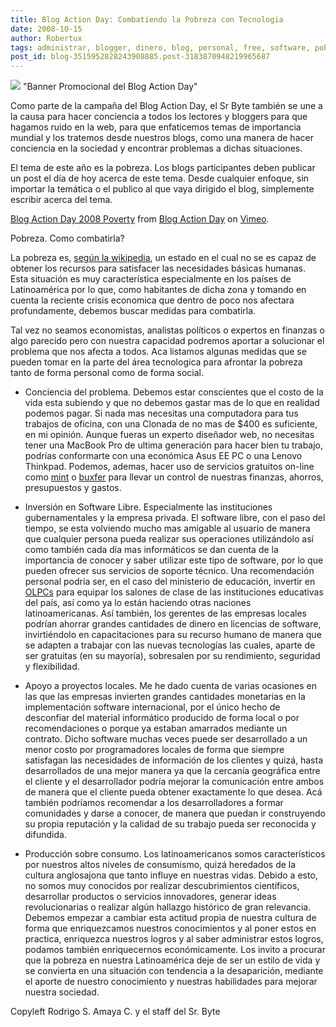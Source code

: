 ```yaml
---
title: Blog Action Day: Combatiendo la Pobreza con Tecnologia
date: 2008-10-15
author: Robertux
tags: administrar, blogger, dinero, blog, personal, free, software, pobreza, programacion, day, opinion, economia, computadoras, mac, energia
post_id: blog-3515952828243908885.post-3183870948219965687
---
```


[![](http://blogactionday.s3.amazonaws.com/banners/Badge_300x160.jpg)](http://blogactionday.org/) "Banner Promocional del Blog Action Day"

Como parte de la campa﻿ña del Blog Action Day, el Sr Byte también se une a la causa para hacer conciencia a todos los lectores y bloggers para que hagamos ruido en la web, para que enfaticemos temas de importancia mundial y los tratemos desde nuestros blogs, como una manera de hacer conciencia en la sociedad y encontrar problemas a dichas situaciones.

El tema de este a﻿ño es la pobreza. Los blogs participantes deben publicar un post el día de hoy acerca de este tema. Desde cualquier enfoque, sin importar la temática o el publico al que vaya dirigido el blog, simplemente escribir acerca del tema.

[Blog Action Day 2008 Poverty](http://vimeo.com/1529825?pg=embed&sec=1529825) from [Blog Action Day](http://vimeo.com/blogactionday?pg=embed&sec=1529825) on [Vimeo](http://vimeo.com/?pg=embed&sec=1529825).

Pobreza. Como combatirla?

La pobreza es, [según la wikipedia](http://es.wikipedia.org/wiki/Pobreza), un estado en el cual no se es capaz de obtener los recursos para satisfacer las necesidades básicas humanas. Esta situación es muy característica especialmente en los países de Latinoamérica por lo que, como habitantes de dicha zona y tomando en cuenta la reciente crisis economica que dentro de poco nos afectara profundamente, debemos buscar medidas para combatirla.

Tal vez no seamos economistas, analistas políticos o expertos en finanzas o algo parecido pero con nuestra capacidad podremos aportar a solucionar el problema que nos afecta a todos. Aca listamos algunas medidas que se pueden tomar en la parte del área tecnologica para afrontar la pobreza tanto de forma personal como de forma social.

- Conciencia del problema. Debemos estar conscientes que el costo de la vida esta subiendo y que no debemos gastar mas de lo que en realidad podemos pagar. Si nada mas necesitas una computadora para tus trabajos de oficina, con una Clonada de no mas de $400 es suficiente, en mi opinión. Aunque fueras un experto diseñador web, no necesitas tener una MacBook Pro de ultima generación para hacer bien tu trabajo, podrías conformarte con una económica Asus EE PC o una Lenovo Thinkpad.
Podemos, ademas, hacer uso de servicios gratuitos on-line como [mint](http://www.mint.com/) o [buxfer](http://www.buxfer.com/) para llevar un control de nuestras finanzas, ahorros, presupuestos y gastos.

- Inversión en Software Libre. Especialmente las instituciones gubernamentales y la empresa privada. El software libre, con el paso del tiempo, se esta volviendo mucho mas amigable al usuario de manera que cualquier persona pueda realizar sus operaciones utilizándolo así como también cada día mas informáticos se dan cuenta de la importancia de conocer y saber utilizar este tipo de software, por lo que pueden ofrecer sus servicios de soporte técnico.
Una recomendación personal podría ser, en el caso del ministerio de educación, invertir en [OLPCs](http://laptop.org/) para equipar los salones de clase de las instituciones educativas del país, así como ya lo están haciendo otras naciones latinoamericanas. Así también, los gerentes de las empresas locales podrían ahorrar grandes cantidades de dinero en licencias de software, invirtiéndolo en capacitaciones para su recurso humano de manera que se adapten a trabajar con las nuevas tecnologías las cuales, aparte de ser gratuitas (en su mayoría), sobresalen por su rendimiento, seguridad y flexibilidad.

- Apoyo a proyectos locales. Me he dado cuenta de varias ocasiones en las que las empresas invierten grandes cantidades monetarias en la implementación software internacional, por el único hecho de desconfiar del material informático producido de forma local o por recomendaciones o porque ya estaban amarrados mediante un contrato. Dicho software muchas veces puede ser desarrollado a un menor costo por programadores locales de forma que siempre satisfagan las necesidades de información de los clientes y quizá, hasta desarrollados de una mejor manera ya que la cercanía geográfica entre el cliente y el desarrollador podría mejorar la comunicación entre ambos de manera que el cliente pueda obtener exactamente lo que desea.
Acá también podríamos recomendar a los desarrolladores a formar comunidades y darse a conocer, de manera que puedan ir construyendo su propia reputación y la calidad de su trabajo pueda ser reconocida y difundida.

- Producción sobre consumo. Los latinoamericanos somos característicos por nuestros altos niveles de consumismo, quizá heredados de la cultura anglosajona que tanto influye en nuestras vidas. Debido a esto, no somos muy conocidos por realizar descubrimientos científicos, desarrollar productos o servicios innovadores, generar ideas revolucionarias o realizar algún hallazgo histórico de gran relevancia. Debemos empezar a cambiar esta actitud propia de nuestra cultura de forma que enriquezcamos nuestros conocimientos y al poner estos en practica, enriquezca nuestros logros y al saber administrar estos logros, podamos también enriquecernos económicamente.
Los invito a procurar que la pobreza en nuestra Latinoamérica deje de ser un estilo de vida y se convierta en una situación con tendencia a la desaparición, mediante el aporte de nuestro conocimiento y nuestras habilidades para mejorar nuestra sociedad.

Copyleft Rodrigo S. Amaya C. y el staff del Sr. Byte
